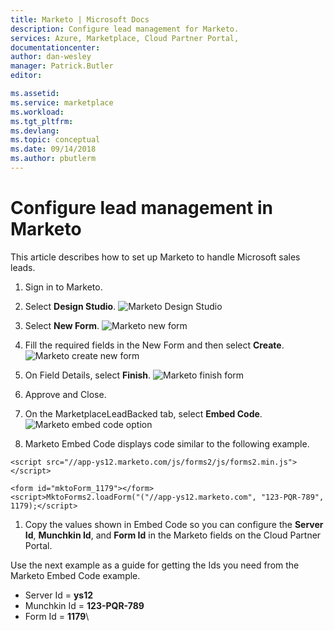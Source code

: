 ```yaml
---
title: Marketo | Microsoft Docs
description: Configure lead management for Marketo.
services: Azure, Marketplace, Cloud Partner Portal, 
documentationcenter:
author: dan-wesley
manager: Patrick.Butler  
editor:

ms.assetid: 
ms.service: marketplace
ms.workload: 
ms.tgt_pltfrm: 
ms.devlang: 
ms.topic: conceptual
ms.date: 09/14/2018
ms.author: pbutlerm
---
```



# Configure lead management in Marketo

This article describes how to set up Marketo to handle Microsoft sales leads.

1. Sign in to Marketo.
2. Select **Design Studio**.
    ![Marketo Design Studio](./media/cloud-partner-portal-lead-management-instructions-marketo/marketo1.png)

3.  Select **New Form**.
    ![Marketo new form](./media/cloud-partner-portal-lead-management-instructions-marketo/marketo2.png)

4.  Fill the required fields in the New Form and then select **Create**.
    ![Marketo create new form](./media/cloud-partner-portal-lead-management-instructions-marketo/marketo3.png)

4.  On Field Details, select **Finish**.
    ![Marketo finish form](./media/cloud-partner-portal-lead-management-instructions-marketo/marketo4.png)

5.  Approve and Close.

6.  On the MarketplaceLeadBacked tab, select **Embed Code**.
    ![Marketo embed code option](./media/cloud-partner-portal-lead-management-instructions-marketo/marketo5.png)

7.  Marketo Embed Code displays code similar to the following example.

`<script src="//app-ys12.marketo.com/js/forms2/js/forms2.min.js"></script>`

    <form id="mktoForm_1179"></form>
    <script>MktoForms2.loadForm("("//app-ys12.marketo.com", "123-PQR-789", 1179);</script>

1. Copy the values shown in Embed Code so you can configure the **Server Id**, **Munchkin Id**, and **Form Id** in the Marketo fields on the Cloud Partner Portal.

Use the next example as a guide for getting the Ids you need from the Marketo Embed Code example.

- Server Id = **ys12**
- Munchkin Id = **123-PQR-789**
- Form Id = **1179**\
